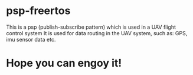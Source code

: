 # psp-freertos
  This is a psp (publish-subscribe pattern) which is used in a UAV flight control system
It is used for data routing in the UAV system, such as: GPS, imu sensor data etc.

# Hope you can engoy it!
